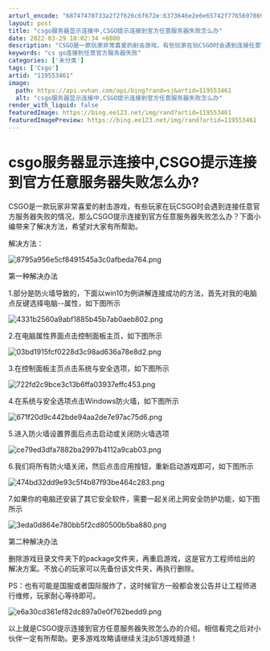 ```yaml
---
arturl_encode: "68747470733a2f2f626c6f672e:6373646e2e6e65742f77656978696e5f33393635343433362f:61727469636c652f64657461696c732f313139353533343631"
layout: post
title: "csgo服务器显示连接中,CSGO提示连接到官方任意服务器失败怎么办"
date: 2022-03-29 18:02:34 +0800
description: "CSGO是一款玩家非常喜爱的射击游戏，有些玩家在玩CSGO时会遇到连接任意官方服务器失败的情况，那么"
keywords: "cs go连接到任意官方服务器失败"
categories: ['未分类']
tags: ['Csgo']
artid: "119553461"
image:
  path: https://api.vvhan.com/api/bing?rand=sj&artid=119553461
  alt: "csgo服务器显示连接中,CSGO提示连接到官方任意服务器失败怎么办"
render_with_liquid: false
featuredImage: https://bing.ee123.net/img/rand?artid=119553461
featuredImagePreview: https://bing.ee123.net/img/rand?artid=119553461
---
```


# csgo服务器显示连接中,CSGO提示连接到官方任意服务器失败怎么办?

CSGO是一款玩家非常喜爱的射击游戏，有些玩家在玩CSGO时会遇到连接任意官方服务器失败的情况，那么CSGO提示连接到官方任意服务器失败怎么办？下面小编带来了解决方法，希望对大家有所帮助。

解决方法：

![8795a956e5cf8491545a3c0afbeda764.png](https://i-blog.csdnimg.cn/blog_migrate/7c51e44b1cdcf8f5725befaebbb5c614.jpeg)

第一种解决办法

1.部分是防火墙导致的，下面以win10为例讲解连接成功的方法，首先对我的电脑点反键选择电脑--属性，如下图所示

![4331b2560a9abf1885b45b7ab0aeb802.png](https://i-blog.csdnimg.cn/blog_migrate/c0c9eea4bd860f878f37c1c615372751.jpeg)

2.在电脑属性界面点击控制面板主页，如下图所示

![03bd1915fcf0228d3c98ad636a78e8d2.png](https://i-blog.csdnimg.cn/blog_migrate/0cd133385c1281c16d174e043aa7163e.jpeg)

3.在控制面板主页点击系统与安全选项，如下图所示

![722fd2c9bce3c13b6ffa03937effc453.png](https://i-blog.csdnimg.cn/blog_migrate/4714f229c064bcea1cb482f4bd85d968.jpeg)

4.在系统与安全选项点击Windows防火墙，如下图所示

![671f20d9c442bde94aa2de7e97ac75d6.png](https://i-blog.csdnimg.cn/blog_migrate/d0d1e1490702c604a9f28e95d88701f4.jpeg)

5.进入防火墙设置界面后点击启动或关闭防火墙选项

![ce79ed3dfa7882ba2997b4112a9cab03.png](https://i-blog.csdnimg.cn/blog_migrate/7e327fe04717fcd1d98e81765cde9659.jpeg)

6.我们将所有防火墙关闭，然后点击应用按钮，重新启动游戏即可，如下图所示

![474bd32dd9e93c5f4b87f93be464c283.png](https://i-blog.csdnimg.cn/blog_migrate/0b20d26c2965a5da3965c0efb0bd95ae.jpeg)

7.如果你的电脑还安装了其它安全软件，需要一起关闭上网安全防护功能，如下图所示

![3eda0d864e780bb5f2cd80500b5ba880.png](https://i-blog.csdnimg.cn/blog_migrate/30e55c8a597eb59919ae8d5adc57dfc6.jpeg)

第二种解决办法

删除游戏目录文件夹下的package文件夹，再重启游戏，这是官方工程师给出的解决方案。不放心的玩家可以先备份该文件夹，再执行删除。

PS：也有可能是国服或者国际服炸了，这时候官方一般都会发公告并让工程师进行维修，玩家耐心等待即可。

![e6a30cd361ef82dc897a0e0f762bedd9.png](https://i-blog.csdnimg.cn/blog_migrate/d1c4b51d1481e1f1c6ec0c6ee1216dfa.jpeg)

以上就是CSGO提示连接到官方任意服务器失败怎么办的介绍。相信看完之后对小伙伴一定有所帮助。更多游戏攻略请继续关注jb51游戏频道！